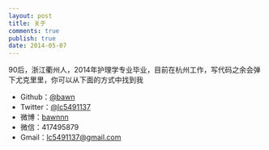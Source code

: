 ```yaml
---
layout: post
title: 关于
comments: true
publish: true
date: 2014-05-07
---
```


90后，浙江衢州人，2014年护理学专业毕业，目前在杭州工作，写代码之余会弹下尤克里里，你可以从下面的方式中找到我

* Github：[@bawn](https://github.com/bawn)
* Twitter：[@lc5491137](https://twitter.com/lc5491137)
* 微博：[bawnnn](http://weibo.com/lingchen0621)
* 微信：417495879
* Gmail：lc5491137@gmail.com
